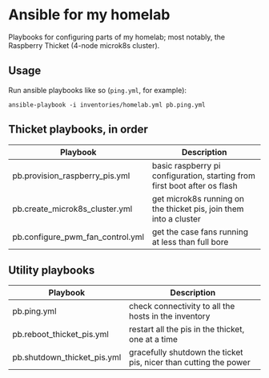# Ansible for my homelab

Playbooks for configuring parts of my homelab; most notably, the Raspberry Thicket (4-node microk8s cluster).

## Usage

Run ansible playbooks like so (`ping.yml`, for example):

```
ansible-playbook -i inventories/homelab.yml pb.ping.yml
```

## Thicket playbooks, in order

| Playbook                         | Description |
|----------------------------------|-------------|
| pb.provision_raspberry_pis.yml   | basic raspberry pi configuration, starting from first boot after os flash |
| pb.create_microk8s_cluster.yml   | get microk8s running on the thicket pis, join them into a cluster |
| pb.configure_pwm_fan_control.yml | get the case fans running at less than full bore |


## Utility playbooks

| Playbook                    | Description |
|-----------------------------|-------------|
| pb.ping.yml                 | check connectivity to all the hosts in the inventory |
| pb.reboot_thicket_pis.yml   | restart all the pis in the thicket, one at a time |
| pb.shutdown_thicket_pis.yml | gracefully shutdown the ticket pis, nicer than cutting the power |


